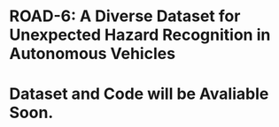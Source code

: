 # ROAD-6: A Diverse Dataset for Unexpected Hazard Recognition in Autonomous Vehicles
# Dataset and Code will be Avaliable Soon.
